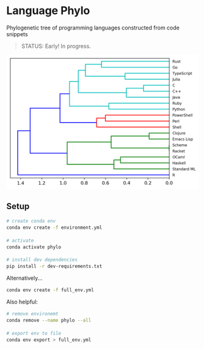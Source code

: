 # Language Phylo

Phylogenetic tree of programming languages constructed from code snippets

> STATUS: Early! In progress.

![Early Tree](notebooks/tree.png)

## Setup

```bash
# create conda env
conda env create -f environment.yml

# activate
conda activate phylo

# install dev dependencies
pip install -r dev-requirements.txt
```

Alternatively...

```bash
conda env create -f full_env.yml
```

Also helpful:

```bash
# remove environemt
conda remove --name phylo --all

# export env to file
conda env export > full_env.yml
```
